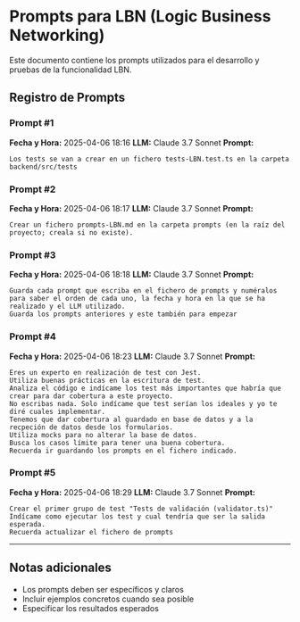 # Prompts para LBN (Logic Business Networking)

Este documento contiene los prompts utilizados para el desarrollo y pruebas de la funcionalidad LBN.

## Registro de Prompts

### Prompt #1
**Fecha y Hora:** 2025-04-06 18:16
**LLM:** Claude 3.7 Sonnet
**Prompt:**
```
Los tests se van a crear en un fichero tests-LBN.test.ts en la carpeta backend/src/tests
```

### Prompt #2
**Fecha y Hora:** 2025-04-06 18:17
**LLM:** Claude 3.7 Sonnet
**Prompt:**
```
Crear un fichero prompts-LBN.md en la carpeta prompts (en la raíz del proyecto; creala si no existe).
```

### Prompt #3
**Fecha y Hora:** 2025-04-06 18:18
**LLM:** Claude 3.7 Sonnet
**Prompt:**
```
Guarda cada prompt que escriba en el fichero de prompts y numéralos para saber el orden de cada uno, la fecha y hora en la que se ha realizado y el LLM utilizado.
Guarda los prompts anteriores y este también para empezar
```

### Prompt #4
**Fecha y Hora:** 2025-04-06 18:23
**LLM:** Claude 3.7 Sonnet
**Prompt:**
```
Eres un experto en realización de test con Jest.
Utiliza buenas prácticas en la escritura de test.
Analiza el código e indícame los test más importantes que habría que crear para dar cobertura a este proyecto.
No escribas nada. Solo indícame que test serían los ideales y yo te diré cuales implementar.
Tenemos que dar cobertura al guardado en base de datos y a la recpeción de datos desde los formularios.
Utiliza mocks para no alterar la base de datos.
Busca los casos límite para tener una buena cobertura.
Recuerda ir guardando los prompts en el fichero indicado.
```

### Prompt #5
**Fecha y Hora:** 2025-04-06 18:29
**LLM:** Claude 3.7 Sonnet
**Prompt:**
```
Crear el primer grupo de test "Tests de validación (validator.ts)"
Indícame como ejecutar los test y cual tendría que ser la salida esperada.
Recuerda actualizar el fichero de prompts
```

---

## Notas adicionales
- Los prompts deben ser específicos y claros
- Incluir ejemplos concretos cuando sea posible
- Especificar los resultados esperados 
